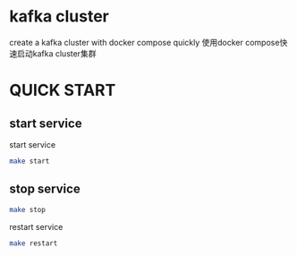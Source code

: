 # kafka cluster
create a kafka cluster with docker compose quickly
使用docker compose快速启动kafka cluster集群

# QUICK START

## start service
start service
```bash
make start
```

## stop service
```bash
make stop
```

restart service
```bash
make restart
```
